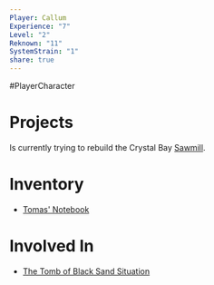 ```yaml
---
Player: Callum
Experience: "7"
Level: "2"
Reknown: "11"
SystemStrain: "1"
share: true
---
```

#PlayerCharacter
# Projects
Is currently trying to rebuild the Crystal Bay [Sawmill](Sawmill.md).

# Inventory
- [Tomas' Notebook](../../Items/Tomas'%20Notebook.md)

# Involved In
- [The Tomb of Black Sand Situation](The%20Tomb%20of%20Black%20Sand%20Situation.md)

